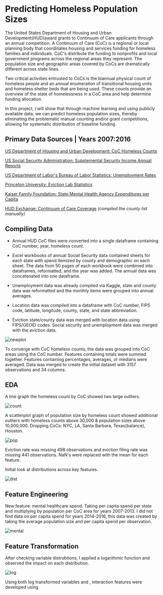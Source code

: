 # Predicting Homeless Population Sizes 

The United States Department of Housing and Urban Development(HUD)award grants to Continuum of Care applicants through an annual competition. A Continuum of Care (CoC) is a regional or local planning body that coordinates housing and services funding for homeless families and individuals. CoC's distribute the funding to nonprofits and local government programs across the regional areas they represent. The population size and geographic areas covered by CoCs are dramatically different across state lines. 

Two critical activities entrusted to CoCs is the biannual physical count of homeless people and an annual enumeration of transitional housing units and homeless shelter beds that are being used. These counts provide an overview of the state of homelessness in a CoC area and help determine funding allocation. 

In this project, I will show that through machine learning and using publicly available data; we can predict homeless population sizes, thereby eliminating the problematic manual counting and/or grant competitions, allowing for systematic distribution of baseline funding. 

## Primary Data Sources | Years 2007:2016

[US Department of Housing and Urban Development: CoC Homeless Counts](https://www.hudexchange.info/resource/3031/pit-and-hic-data-since-2007/)

[US Social Security Administration: Supplemental Security Income Annual Reports](https://www.ssa.gov/policy/docs/statcomps/ssi_sc/2016/index.html) 

[US Department of Labor's Bureau of Labor Statistics: Unemployment Rates](https://www.kaggle.com/jayrav13/unemployment-by-county-us/data)

[Princeton University: Eviction Lab Statistics](https://data-downloads.evictionlab.org/)

[Kaiser Family Foundation: State Mental Health Agency Expenditures per Capita](https://www.kff.org/other/state-indicator/smha-expenditures-per-capita/?currentTimeframe=0&sortModel=%7B%22colId%22:%22Location%22,%22sort%22:%22asc%22%7D)


[HUD Exchange: Continuum of Care Coverage](https://www.hudexchange.info/resource/4981/fy-2016-continuums-of-care-names-and-numbers/)
*(compiled the county list manually)*

## Compiling Data 

- Annual HUD CoC files were converted into a single dataframe containing CoC number, year, homeless count. 

- Excel workbooks of annual Social Security data contained sheets for each state with spend itemized by county and demographic on each sheet. The data from 50 pages of each workbook were combined into dataframes, reformatted, and the year was added. The annual data was concatenated into one dataframe. 

- Unemployment data was already compiled via Kaggle, state and county data was reformatted and the monthly items were grouped into annual averages. 

- Location data was compiled into a dataframe with CoC number, FIPS code, latitude, longitude, county, state, and state abbreviation.

- Eviction state/county data was merged with location data using FIPS/GEOID codes. Social security and unemployment data was merged with the eviction data.  

![newplot](https://user-images.githubusercontent.com/54602329/65059429-ffd9a280-d943-11e9-8e93-231a6809c334.png)

 
To converge with CoC homeless counts, the data was grouped into CoC areas using the CoC number. Features containing totals were summed together. Features containing percentages, averages, or medians were averaged. Data was merged to create the initial dataset with 3157 observations and 34 columns. 

## EDA

A line graph the homeless count by CoC showed two large outliers. 

![count](https://user-images.githubusercontent.com/54602329/64926615-98014b80-d7cd-11e9-90f3-39ffe3ae3f46.png)

A scatterplot graph of population size by homeless count showed additional outliers with homeless counts above 30,000 & population sizes above 10,000,000. Dropping CoCs: NYC, LA, Santa Barbara, Texas(balance), Houston.

![pop](https://user-images.githubusercontent.com/54602329/64926721-cfbcc300-d7ce-11e9-97c4-22c85755bf37.png)

Eviction rate was missing 498 observations and eviction filing rate was missing 441 observations. NaN's were replaced with the mean for each feature. 


Initial look at distributions across key features. 

![dist](https://user-images.githubusercontent.com/54602329/65059832-ae7de300-d944-11e9-986a-8e705251eccb.png)

## Feature Engineering

New feature: mental healthcare spend. Taking per capita spend per state and multiplying by population per CoC area for years 2007-2013. I did not find data on per capita spend for years 2014-2016, this data was created by taking the average population size and per capita spend per observation. 

![mental](https://user-images.githubusercontent.com/54602329/65061125-44b30880-d947-11e9-9251-b95a9c650932.png)

## Feature Transformation

After checking variable distrubtions, I applied a logarithmic function and observed the impact on each distribution.

![log](https://user-images.githubusercontent.com/54602329/65061897-da9b6300-d948-11e9-9282-a8549e939f2e.png)

Using both log transformed variables and , interaction features were developed using 
